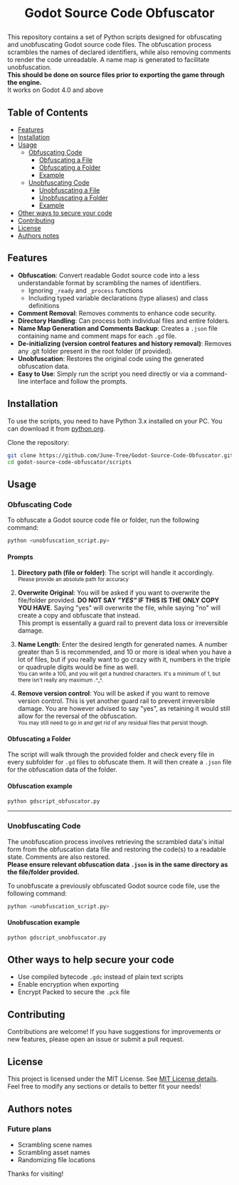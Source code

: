 # <p align="center">Godot Source Code Obfuscator</p>

This repository contains a set of Python scripts designed for obfuscating and unobfuscating Godot source code files. The obfuscation process scrambles the names of declared identifiers, while also removing comments to render the code unreadable. A name map is generated to facilitate unobfuscation.  
**This should be done on source files prior to exporting the game through the engine.**  
It works on Godot 4.0 and above

## Table of Contents

- [Features](#features)
- [Installation](#installation)
- [Usage](#usage)
  - [Obfuscating Code](#obfuscating-code)
    - [Obfuscating a File](#prompts)
    - [Obfuscating a Folder](#obfuscating-a-folder)
    - [Example](#obfuscation-example)
  - [Unobfuscating Code](#unobfuscating-code)
    - [Unobfuscating a File](#unobfuscating-code)
    - [Unobfuscating a Folder](#unobfuscating-a-folder)
    - [Example](#unobfuscation-example)
- [Other ways to secure your code](#other-ways-to-secure-your-code)
- [Contributing](#contributing)
- [License](#license)
- [Authors notes](#authors-notes)

## Features

- **Obfuscation**: Convert readable Godot source code into a less understandable format by scrambling the names of identifiers.
  - Ignoring `_ready` and `_process` functions
  - Including typed variable declarations (type aliases) and class definitions
- **Comment Removal**: Removes comments to enhance code security.
- **Directory Handling**: Can process both individual files and entire folders.
- **Name Map Generation and Comments Backup**: Creates a `.json` file containing name and comment maps for each `.gd` file.
- **De-initializing (version control features and history removal)**: Removes any .git folder present in the root folder (if provided).
- **Unobfuscation**: Restores the original code using the generated obfuscation data.
- **Easy to Use**: Simply run the script you need directly or via a command-line interface and follow the prompts.

## Installation

To use the scripts, you need to have Python 3.x installed on your PC. You can download it from [python.org](https://www.python.org/downloads/).

Clone the repository:

```bash
git clone https://github.com/June-Tree/Godot-Source-Code-Obfuscator.git
cd godot-source-code-obfuscator/scripts
```

## Usage

### Obfuscating Code

To obfuscate a Godot source code file or folder, run the following command:

```bash
python <unobfuscation_script.py>
```

#### Prompts

1. **Directory path (file or folder)**: The script will handle it accordingly.  
<sub>Please provide an absolute path for accuracy</sub>

2. **Overwrite Original**: You will be asked if you want to overwrite the file/folder provided. **DO NOT SAY _"YES"_ IF THIS IS THE ONLY COPY YOU HAVE**. Saying "yes" will overwrite the file, while saying "no" will create a copy and obfuscate that instead.  
This prompt is essentally a guard rail to prevent data loss or irreversible damage.

3. **Name Length**: Enter the desired length for generated names. A number greater than 5 is recommended, and 10 or more is ideal when you have a lot of files, but if you really want to go crazy with it, numbers in the triple or quadruple digits would be fine as well.  
<sub>You can write a 100, and you will get a hundred characters. It's a minimum of 1, but there isn't really any maximum .^_^.</sub>

4. **Remove version control**: You will be asked if you want to remove version control. This is yet another guard rail to prevent irreversible damage. You are however advised to say "yes", as retaining it would still allow for the reversal of the obfuscation.  
<sub>You may still need to go in and get rid of any residual files that persist though.</sub>

#### Obfuscating a Folder

The script will walk through the provided folder and check every file in every subfolder for `.gd` files to obfuscate them. It will then create a `.json` file for the obfuscation data of the folder.

#### Obfuscation example

```bash
python gdscript_obfuscator.py
```

___

### Unobfuscating Code

The unobfuscation process involves retrieving the scrambled data's initial form from the obfuscation data file and restoring the code(s) to a readable state. Comments are also restored.  
**Please ensure relevant obfuscation data `.json` is in the same directory as the file/folder provided.**

To unobfuscate a previously obfuscated Godot source code file, use the following command:

```bash
python <unobfuscation_script.py>
```

#### Unobfuscation example

```bash
python gdscript_unobfuscator.py
```

## Other ways to help secure your code

- Use compiled bytecode `.gdc` instead of plain text scripts
- Enable encryption when exporting
- Encrypt Packed to secure the `.pck` file

## Contributing

Contributions are welcome! If you have suggestions for improvements or new features, please open an issue or submit a pull request.

## License

This project is licensed under the MIT License. See [MIT License details](https://en.wikipedia.org/wiki/MIT_License).
Feel free to modify any sections or details to better fit your needs!

## Authors notes

### Future plans

- Scrambling scene names
- Scrambling asset names
- Randomizing file locations
  
Thanks for visiting!

